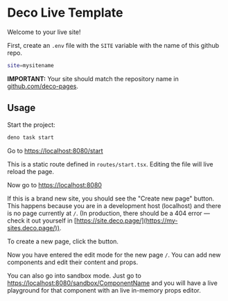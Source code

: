 # Deco Live Template

Welcome to your live site!

First, create an `.env` file with the `SITE` variable with the name of this github repo.

```sh
site=mysitename
```

**IMPORTANT:** Your site should match the repository name in [github.com/deco-pages](https://github.com/deco-pages).

## Usage

Start the project:

```sh
deno task start
```

Go to [https://localhost:8080/start](https://localhost:8080/start)

This is a static route defined in `routes/start.tsx`. Editing the file will live reload the page.

Now go to [https://localhost:8080](https://localhost:8080)

If this is a brand new site, you should see the "Create new page" button. This happens because you are in a development host (localhost) and there is no page currently at `/`. (In production, there should be a 404 error — check it out yourself in [https://site.deco.page/](https://my-sites.deco.page/)).

To create a new page, click the button.

Now you have entered the edit mode for the new page `/`. You can add new components and edit their content and props.

You can also go into sandbox mode. Just go to [https://localhost:8080/sandbox/ComponentName](https://localhost:8080/sandbox/ComponentName) and you will have a live playground for that component with an live in-memory props editor.
